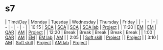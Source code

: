 # s7


| Time\Day | Monday | Tuesday | Wednesday | Thursday | Friday |
| - | - | - | - | - | - | - |
| 10:15 | [SCA]() | [SCA]() | [SCA]() | [SCA lab]() | [Project]() |
| 11:20 | [EM]() | [EM]() | [QAR]() | [AM]() | [Project]() |
| 12:20 | Break | Break | Break | Break | Break |
| 1:00 | [QAR]() | [AM]() | [EM]() | [EM lab]() | [AM]() |
| 2:05 | []() | [Soft skill]() | [Project]() | []() | [Project]() |
| 3:10 | [AM]() | [Soft skill]() | [Project]() | [AM lab]() | [Project]() |
